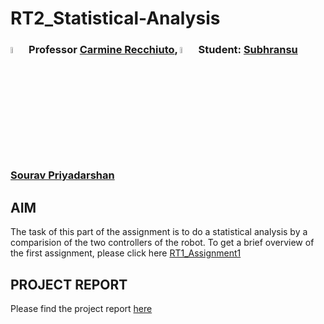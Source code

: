 # RT2_Statistical-Analysis
### <img src="https://user-images.githubusercontent.com/62358773/158238820-f418cc09-4227-4afc-9c31-1705dfb64f5a.png" width="5%" height="5%"> Professor [Carmine Recchiuto](https://github.com/CarmineD8), <img src="https://user-images.githubusercontent.com/62358773/158238810-c5dcb486-ba24-4b35-87de-39a54e88f36b.png" width="5%" height="5%"> Student: [Subhransu Sourav Priyadarshan](https://github.com/subhransu10)

## AIM 
The task of this part of the assignment is to do a statistical analysis by a comparision of the two controllers of the robot. To get a brief overview of the first assignment, please click here [RT1_Assignment1](https://github.com/subhransu10/RT1_Assignment1)
## PROJECT REPORT
Please find the project report [here](https://github.com/subhransu10/RT2_Statistical-Analysis/blob/main/RT_2_Data_Analysis_Subhransu%20(1).pdf)
